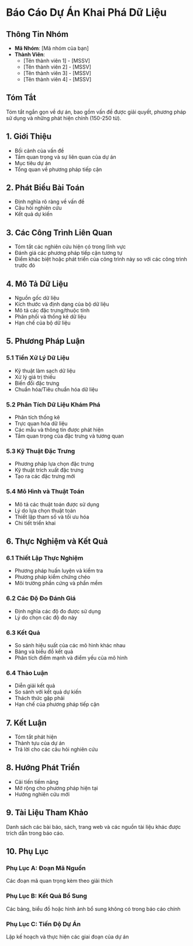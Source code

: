 # Báo Cáo Dự Án Khai Phá Dữ Liệu

## Thông Tin Nhóm
- **Mã Nhóm**: [Mã nhóm của bạn]
- **Thành Viên**:
  - [Tên thành viên 1] - [MSSV]
  - [Tên thành viên 2] - [MSSV]
  - [Tên thành viên 3] - [MSSV]
  - [Tên thành viên 4] - [MSSV]

## Tóm Tắt
Tóm tắt ngắn gọn về dự án, bao gồm vấn đề được giải quyết, phương pháp sử dụng và những phát hiện chính (150-250 từ).

## 1. Giới Thiệu
- Bối cảnh của vấn đề
- Tầm quan trọng và sự liên quan của dự án
- Mục tiêu dự án
- Tổng quan về phương pháp tiếp cận

## 2. Phát Biểu Bài Toán
- Định nghĩa rõ ràng về vấn đề
- Câu hỏi nghiên cứu
- Kết quả dự kiến

## 3. Các Công Trình Liên Quan
- Tóm tắt các nghiên cứu hiện có trong lĩnh vực
- Đánh giá các phương pháp tiếp cận tương tự
- Điểm khác biệt hoặc phát triển của công trình này so với các công trình trước đó

## 4. Mô Tả Dữ Liệu
- Nguồn gốc dữ liệu
- Kích thước và định dạng của bộ dữ liệu
- Mô tả các đặc trưng/thuộc tính
- Phân phối và thống kê dữ liệu
- Hạn chế của bộ dữ liệu

## 5. Phương Pháp Luận
### 5.1 Tiền Xử Lý Dữ Liệu
- Kỹ thuật làm sạch dữ liệu
- Xử lý giá trị thiếu
- Biến đổi đặc trưng
- Chuẩn hóa/Tiêu chuẩn hóa dữ liệu

### 5.2 Phân Tích Dữ Liệu Khám Phá
- Phân tích thống kê
- Trực quan hóa dữ liệu
- Các mẫu và thông tin được phát hiện
- Tầm quan trọng của đặc trưng và tương quan

### 5.3 Kỹ Thuật Đặc Trưng
- Phương pháp lựa chọn đặc trưng
- Kỹ thuật trích xuất đặc trưng
- Tạo ra các đặc trưng mới

### 5.4 Mô Hình và Thuật Toán
- Mô tả các thuật toán được sử dụng
- Lý do lựa chọn thuật toán
- Thiết lập tham số và tối ưu hóa
- Chi tiết triển khai

## 6. Thực Nghiệm và Kết Quả
### 6.1 Thiết Lập Thực Nghiệm
- Phương pháp huấn luyện và kiểm tra
- Phương pháp kiểm chứng chéo
- Môi trường phần cứng và phần mềm

### 6.2 Các Độ Đo Đánh Giá
- Định nghĩa các độ đo được sử dụng
- Lý do chọn các độ đo này

### 6.3 Kết Quả
- So sánh hiệu suất của các mô hình khác nhau
- Bảng và biểu đồ kết quả
- Phân tích điểm mạnh và điểm yếu của mô hình

### 6.4 Thảo Luận
- Diễn giải kết quả
- So sánh với kết quả dự kiến
- Thách thức gặp phải
- Hạn chế của phương pháp tiếp cận

## 7. Kết Luận
- Tóm tắt phát hiện
- Thành tựu của dự án
- Trả lời cho các câu hỏi nghiên cứu

## 8. Hướng Phát Triển
- Cải tiến tiềm năng
- Mở rộng cho phương pháp hiện tại
- Hướng nghiên cứu mới

## 9. Tài Liệu Tham Khảo
Danh sách các bài báo, sách, trang web và các nguồn tài liệu khác được trích dẫn trong báo cáo.

## 10. Phụ Lục
### Phụ Lục A: Đoạn Mã Nguồn
Các đoạn mã quan trọng kèm theo giải thích

### Phụ Lục B: Kết Quả Bổ Sung
Các bảng, biểu đồ hoặc hình ảnh bổ sung không có trong báo cáo chính

### Phụ Lục C: Tiến Độ Dự Án
Lập kế hoạch và thực hiện các giai đoạn của dự án